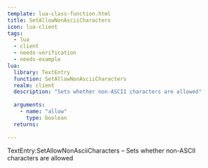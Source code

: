 ```yaml
---
template: lua-class-function.html
title: SetAllowNonAsciiCharacters
icon: lua-client
tags:
  - lua
  - client
  - needs-verification
  - needs-example
lua:
  library: TextEntry
  function: SetAllowNonAsciiCharacters
  realm: client
  description: "Sets whether non-ASCII characters are allowed"
  
  arguments:
    - name: "allow"
      type: boolean
  returns:
    
---
```


<div class="lua__search__keywords">
TextEntry:SetAllowNonAsciiCharacters &#x2013; Sets whether non-ASCII characters are allowed
</div>
